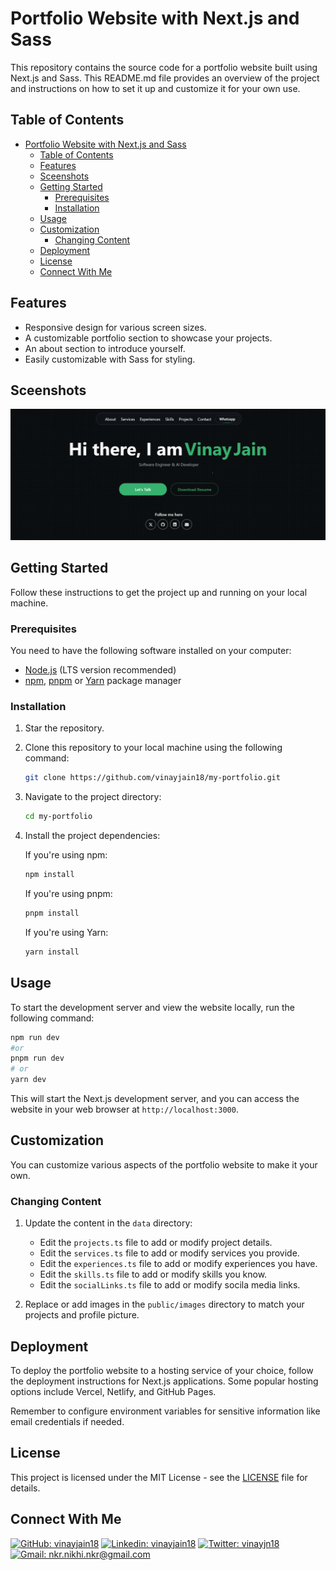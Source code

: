 # Portfolio Website with Next.js and Sass

This repository contains the source code for a portfolio website built using Next.js and Sass. This README.md file provides an overview of the project and instructions on how to set it up and customize it for your own use.

## Table of Contents

- [Portfolio Website with Next.js and Sass](#portfolio-website-with-nextjs-and-sass)
  - [Table of Contents](#table-of-contents)
  - [Features](#features)
  - [Sceenshots](#sceenshots)
  - [Getting Started](#getting-started)
    - [Prerequisites](#prerequisites)
    - [Installation](#installation)
  - [Usage](#usage)
  - [Customization](#customization)
    - [Changing Content](#changing-content)
  - [Deployment](#deployment)
  - [License](#license)
  - [Connect With Me](#connect-with-me)
  
## Features

- Responsive design for various screen sizes.
- A customizable portfolio section to showcase your projects.
- An about section to introduce yourself.
- Easily customizable with Sass for styling.

## Sceenshots

![Screenshot 1](/screenshot-desktop.png)

## Getting Started

Follow these instructions to get the project up and running on your local machine.

### Prerequisites

You need to have the following software installed on your computer:

- [Node.js](https://nodejs.org/) (LTS version recommended)
- [npm](https://www.npmjs.com/), [pnpm](https://pnpm.io/) or [Yarn](https://yarnpkg.com/) package manager

### Installation

1. Star the repository.

2. Clone this repository to your local machine using the following command:

   ```bash
   git clone https://github.com/vinayjain18/my-portfolio.git
   ```

3. Navigate to the project directory:

   ```bash
   cd my-portfolio
   ```

4. Install the project dependencies:

   If you're using npm:

   ```bash
   npm install
   ```

   If you're using pnpm:

   ```bash
   pnpm install
   ```

   If you're using Yarn:

   ```bash
   yarn install
   ```

## Usage

To start the development server and view the website locally, run the following command:

```bash
npm run dev
#or
pnpm run dev
# or
yarn dev
```

This will start the Next.js development server, and you can access the website in your web browser at `http://localhost:3000`.

## Customization

You can customize various aspects of the portfolio website to make it your own.

### Changing Content

1. Update the content in the `data` directory:

   - Edit the `projects.ts` file to add or modify project details.
   - Edit the `services.ts` file to add or modify services you provide.
   - Edit the `experiences.ts` file to add or modify experiences you have.
   - Edit the `skills.ts` file to add or modify skills you know.
   - Edit the `socialLinks.ts` file to add or modify socila media links.

2. Replace or add images in the `public/images` directory to match your projects and profile picture.

## Deployment

To deploy the portfolio website to a hosting service of your choice, follow the deployment instructions for Next.js applications. Some popular hosting options include Vercel, Netlify, and GitHub Pages.

Remember to configure environment variables for sensitive information like email credentials if needed.

## License

This project is licensed under the MIT License - see the [LICENSE](LICENSE) file for details.

## Connect With Me

[![GitHub: vinayjain18](https://img.shields.io/badge/vinayjain18-EFF7F6?logo=GitHub&logoColor=333&link=https://www.github.com/vinayjain18)][github]
[![Linkedin: vinayjain18](https://img.shields.io/badge/vinayjain18-EFF7F6?logo=LinkedIn&logoColor=blue&link=https://www.linkedin.com/in/vinayjain18)][linkedin]
[![Twitter: vinayjn18](https://img.shields.io/badge/vinayjn18-EFF7F6?logo=X&logoColor=333&link=https://x.com/vinayjn18)][twitter]
[![Gmail: nkr.nikhi.nkr@gmail.com](https://img.shields.io/badge/vinayjain449@gmail.com-EFF7F6?logo=Gmail&link=mailto:vinayjain449@gmail.com)][gmail]


[github]: https://github.com/vinayjain18
[twitter]: https://twitter.com/vinayjn18
[linkedin]: https://linkedin.com/in/vinayjain18
[gmail]: mailto:vinayjain449@gmail.com

[repo]: https://github.com/vinayjain18/my-portfolio
[issues]: https://github.com/vinayjain18/my-portfolio/issues
[pulls]: https://github.com/vinayjain18/my-portfolio/pulls
[license]: https://github.com/vinayjain18/my-portfolio/blob/master/LICENSE.md
